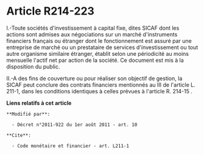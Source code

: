 # Article R214-223

I.-Toute sociétés d'investissement à capital fixe, dites SICAF dont les actions sont admises aux négociations sur un marché
d'instruments financiers français ou étranger dont le fonctionnement est assuré par une entreprise de marché ou un
prestataire de services d'investissement ou tout autre organisme similaire étranger, établit selon une périodicité au moins
mensuelle l'actif net par action de la société. Ce document est mis à la disposition du public. 

II.-A des fins de couverture ou pour réaliser son objectif de gestion, la SICAF peut conclure des contrats financiers
mentionnés au III de l'article L. 211-1, dans les conditions identiques à celles prévues             à l'article R. 214-15 .

**Liens relatifs à cet article**

	**Modifié par**:

	  - Décret n°2011-922 du 1er août 2011 - art. 10

	**Cite**:

	  - Code monétaire et financier - art. L211-1
